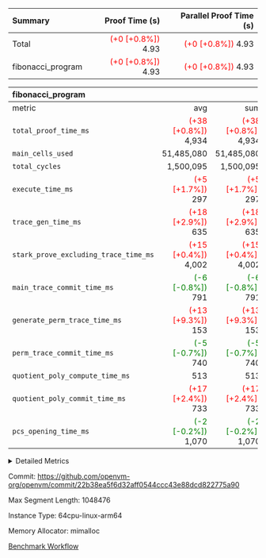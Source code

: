 | Summary | Proof Time (s) | Parallel Proof Time (s) |
|:---|---:|---:|
| Total | <span style='color: red'>(+0 [+0.8%])</span> 4.93 | <span style='color: red'>(+0 [+0.8%])</span> 4.93 |
| fibonacci_program | <span style='color: red'>(+0 [+0.8%])</span> 4.93 | <span style='color: red'>(+0 [+0.8%])</span> 4.93 |


| fibonacci_program |||||
|:---|---:|---:|---:|---:|
|metric|avg|sum|max|min|
| `total_proof_time_ms ` | <span style='color: red'>(+38 [+0.8%])</span> 4,934 | <span style='color: red'>(+38 [+0.8%])</span> 4,934 | <span style='color: red'>(+38 [+0.8%])</span> 4,934 | <span style='color: red'>(+38 [+0.8%])</span> 4,934 |
| `main_cells_used     ` |  51,485,080 |  51,485,080 |  51,485,080 |  51,485,080 |
| `total_cycles        ` |  1,500,095 |  1,500,095 |  1,500,095 |  1,500,095 |
| `execute_time_ms     ` | <span style='color: red'>(+5 [+1.7%])</span> 297 | <span style='color: red'>(+5 [+1.7%])</span> 297 | <span style='color: red'>(+5 [+1.7%])</span> 297 | <span style='color: red'>(+5 [+1.7%])</span> 297 |
| `trace_gen_time_ms   ` | <span style='color: red'>(+18 [+2.9%])</span> 635 | <span style='color: red'>(+18 [+2.9%])</span> 635 | <span style='color: red'>(+18 [+2.9%])</span> 635 | <span style='color: red'>(+18 [+2.9%])</span> 635 |
| `stark_prove_excluding_trace_time_ms` | <span style='color: red'>(+15 [+0.4%])</span> 4,002 | <span style='color: red'>(+15 [+0.4%])</span> 4,002 | <span style='color: red'>(+15 [+0.4%])</span> 4,002 | <span style='color: red'>(+15 [+0.4%])</span> 4,002 |
| `main_trace_commit_time_ms` | <span style='color: green'>(-6 [-0.8%])</span> 791 | <span style='color: green'>(-6 [-0.8%])</span> 791 | <span style='color: green'>(-6 [-0.8%])</span> 791 | <span style='color: green'>(-6 [-0.8%])</span> 791 |
| `generate_perm_trace_time_ms` | <span style='color: red'>(+13 [+9.3%])</span> 153 | <span style='color: red'>(+13 [+9.3%])</span> 153 | <span style='color: red'>(+13 [+9.3%])</span> 153 | <span style='color: red'>(+13 [+9.3%])</span> 153 |
| `perm_trace_commit_time_ms` | <span style='color: green'>(-5 [-0.7%])</span> 740 | <span style='color: green'>(-5 [-0.7%])</span> 740 | <span style='color: green'>(-5 [-0.7%])</span> 740 | <span style='color: green'>(-5 [-0.7%])</span> 740 |
| `quotient_poly_compute_time_ms` |  513 |  513 |  513 |  513 |
| `quotient_poly_commit_time_ms` | <span style='color: red'>(+17 [+2.4%])</span> 733 | <span style='color: red'>(+17 [+2.4%])</span> 733 | <span style='color: red'>(+17 [+2.4%])</span> 733 | <span style='color: red'>(+17 [+2.4%])</span> 733 |
| `pcs_opening_time_ms ` | <span style='color: green'>(-2 [-0.2%])</span> 1,070 | <span style='color: green'>(-2 [-0.2%])</span> 1,070 | <span style='color: green'>(-2 [-0.2%])</span> 1,070 | <span style='color: green'>(-2 [-0.2%])</span> 1,070 |



<details>
<summary>Detailed Metrics</summary>

| group | num_segments | keygen_time_ms | commit_exe_time_ms |
| --- | --- | --- | --- |
| fibonacci_program | 1 | 396 | 6 | 

| group | air_name | quotient_deg | interactions | constraints |
| --- | --- | --- | --- | --- |
| fibonacci_program | AccessAdapterAir<16> | 4 | 5 | 11 | 
| fibonacci_program | AccessAdapterAir<2> | 4 | 5 | 11 | 
| fibonacci_program | AccessAdapterAir<32> | 4 | 5 | 11 | 
| fibonacci_program | AccessAdapterAir<4> | 4 | 5 | 11 | 
| fibonacci_program | AccessAdapterAir<64> | 4 | 5 | 11 | 
| fibonacci_program | AccessAdapterAir<8> | 4 | 5 | 11 | 
| fibonacci_program | BitwiseOperationLookupAir<8> | 2 | 2 | 4 | 
| fibonacci_program | MemoryMerkleAir<8> | 4 | 4 | 38 | 
| fibonacci_program | PersistentBoundaryAir<8> | 4 | 3 | 5 | 
| fibonacci_program | PhantomAir | 4 | 3 | 4 | 
| fibonacci_program | Poseidon2PeripheryAir<BabyBearParameters>, 1> | 2 | 1 | 286 | 
| fibonacci_program | ProgramAir | 1 | 1 | 4 | 
| fibonacci_program | RangeTupleCheckerAir<2> | 1 | 1 | 4 | 
| fibonacci_program | Rv32HintStoreAir | 4 | 19 | 21 | 
| fibonacci_program | VariableRangeCheckerAir | 1 | 1 | 4 | 
| fibonacci_program | VmAirWrapper<Rv32BaseAluAdapterAir, BaseAluCoreAir<4, 8> | 4 | 19 | 30 | 
| fibonacci_program | VmAirWrapper<Rv32BaseAluAdapterAir, LessThanCoreAir<4, 8> | 4 | 17 | 35 | 
| fibonacci_program | VmAirWrapper<Rv32BaseAluAdapterAir, ShiftCoreAir<4, 8> | 4 | 23 | 84 | 
| fibonacci_program | VmAirWrapper<Rv32BranchAdapterAir, BranchEqualCoreAir<4> | 4 | 11 | 17 | 
| fibonacci_program | VmAirWrapper<Rv32BranchAdapterAir, BranchLessThanCoreAir<4, 8> | 4 | 13 | 32 | 
| fibonacci_program | VmAirWrapper<Rv32CondRdWriteAdapterAir, Rv32JalLuiCoreAir> | 4 | 10 | 15 | 
| fibonacci_program | VmAirWrapper<Rv32JalrAdapterAir, Rv32JalrCoreAir> | 4 | 16 | 16 | 
| fibonacci_program | VmAirWrapper<Rv32LoadStoreAdapterAir, LoadSignExtendCoreAir<4, 8> | 4 | 18 | 21 | 
| fibonacci_program | VmAirWrapper<Rv32LoadStoreAdapterAir, LoadStoreCoreAir<4> | 4 | 17 | 27 | 
| fibonacci_program | VmAirWrapper<Rv32MultAdapterAir, DivRemCoreAir<4, 8> | 4 | 25 | 72 | 
| fibonacci_program | VmAirWrapper<Rv32MultAdapterAir, MulHCoreAir<4, 8> | 4 | 24 | 23 | 
| fibonacci_program | VmAirWrapper<Rv32MultAdapterAir, MultiplicationCoreAir<4, 8> | 4 | 19 | 13 | 
| fibonacci_program | VmAirWrapper<Rv32RdWriteAdapterAir, Rv32AuipcCoreAir> | 4 | 11 | 12 | 
| fibonacci_program | VmConnectorAir | 4 | 3 | 8 | 

| group | air_name | segment | rows | prep_cols | perm_cols | main_cols | cells |
| --- | --- | --- | --- | --- | --- | --- | --- |
| fibonacci_program | AccessAdapterAir<8> | 0 | 32 |  | 12 | 17 | 928 | 
| fibonacci_program | BitwiseOperationLookupAir<8> | 0 | 65,536 | 3 | 8 | 2 | 655,360 | 
| fibonacci_program | MemoryMerkleAir<8> | 0 | 256 |  | 12 | 32 | 11,264 | 
| fibonacci_program | PersistentBoundaryAir<8> | 0 | 32 |  | 8 | 20 | 896 | 
| fibonacci_program | PhantomAir | 0 | 2 |  | 8 | 6 | 28 | 
| fibonacci_program | Poseidon2PeripheryAir<BabyBearParameters>, 1> | 0 | 256 |  | 8 | 300 | 78,848 | 
| fibonacci_program | ProgramAir | 0 | 4,096 |  | 8 | 10 | 73,728 | 
| fibonacci_program | RangeTupleCheckerAir<2> | 0 | 524,288 | 2 | 8 | 1 | 4,718,592 | 
| fibonacci_program | Rv32HintStoreAir | 0 | 4 |  | 24 | 32 | 224 | 
| fibonacci_program | VariableRangeCheckerAir | 0 | 262,144 | 2 | 8 | 1 | 2,359,296 | 
| fibonacci_program | VmAirWrapper<Rv32BaseAluAdapterAir, BaseAluCoreAir<4, 8> | 0 | 1,048,576 |  | 28 | 36 | 67,108,864 | 
| fibonacci_program | VmAirWrapper<Rv32BaseAluAdapterAir, LessThanCoreAir<4, 8> | 0 | 524,288 |  | 24 | 37 | 31,981,568 | 
| fibonacci_program | VmAirWrapper<Rv32BranchAdapterAir, BranchEqualCoreAir<4> | 0 | 262,144 |  | 16 | 26 | 11,010,048 | 
| fibonacci_program | VmAirWrapper<Rv32BranchAdapterAir, BranchLessThanCoreAir<4, 8> | 0 | 4 |  | 20 | 32 | 208 | 
| fibonacci_program | VmAirWrapper<Rv32CondRdWriteAdapterAir, Rv32JalLuiCoreAir> | 0 | 131,072 |  | 16 | 18 | 4,456,448 | 
| fibonacci_program | VmAirWrapper<Rv32JalrAdapterAir, Rv32JalrCoreAir> | 0 | 16 |  | 20 | 28 | 768 | 
| fibonacci_program | VmAirWrapper<Rv32LoadStoreAdapterAir, LoadStoreCoreAir<4> | 0 | 16 |  | 28 | 40 | 1,088 | 
| fibonacci_program | VmAirWrapper<Rv32RdWriteAdapterAir, Rv32AuipcCoreAir> | 0 | 8 |  | 16 | 21 | 296 | 
| fibonacci_program | VmConnectorAir | 0 | 2 | 1 | 8 | 4 | 24 | 

| group | segment | trace_gen_time_ms | total_proof_time_ms | total_cycles | total_cells | stark_prove_excluding_trace_time_ms | quotient_poly_compute_time_ms | quotient_poly_commit_time_ms | perm_trace_commit_time_ms | pcs_opening_time_ms | main_trace_commit_time_ms | main_cells_used | generate_perm_trace_time_ms | execute_time_ms |
| --- | --- | --- | --- | --- | --- | --- | --- | --- | --- | --- | --- | --- | --- | --- |
| fibonacci_program | 0 | 635 | 4,934 | 1,500,095 | 122,458,476 | 4,002 | 513 | 733 | 740 | 1,070 | 791 | 51,485,080 | 153 | 297 | 

</details>


Commit: https://github.com/openvm-org/openvm/commit/22b38ea5f6d32aff0544ccc43e88dcd822775a90

Max Segment Length: 1048476

Instance Type: 64cpu-linux-arm64

Memory Allocator: mimalloc

[Benchmark Workflow](https://github.com/openvm-org/openvm/actions/runs/13526420388)
